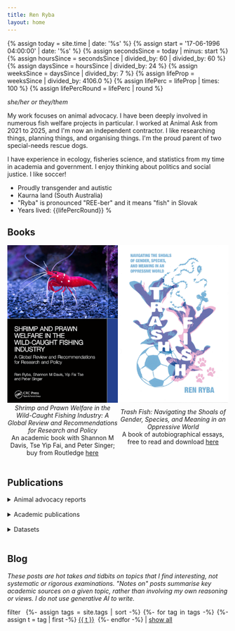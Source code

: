 ```yaml
---
title: Ren Ryba
layout: home
---
```


{%   assign today = site.time | date: '%s'      %}
{%   assign start = '17-06-1996 04:00:00' | date: '%s'  %}
{%   assign secondsSince = today | minus: start     %}
{%   assign hoursSince = secondsSince | divided_by: 60 | divided_by: 60     %}
{%   assign daysSince = hoursSince | divided_by: 24  %}
{%   assign weeksSince = daysSince | divided_by: 7  %}
{%   assign lifeProp = weeksSince | divided_by: 4106.0  %}
{%   assign lifePerc = lifeProp | times: 100  %}
{%   assign lifePercRound = lifePerc | round  %}

*she/her or they/them*  

My work focuses on animal advocacy. I have been deeply involved in numerous fish welfare projects in particular. I worked at Animal Ask from 2021 to 2025, and I'm now an independent contractor. I like researching things, planning things, and organising things. I'm the proud parent of two special-needs rescue dogs.  

I have experience in ecology, fisheries science, and statistics from my time in academia and government. I enjoy thinking about politics and social justice. I like soccer!  

* Proudly transgender and autistic
* Kaurna land (South Australia)
* "Ryba" is pronounced "REE-ber" and it means "fish" in Slovak
* Years lived: {{lifePercRound}} %

## Books

<div style="display: flex; align-items: center; justify-content: space-between;"><span style="text-align: center; width: 50%;"><a href="/shrimp.html"><img src="/assets/images/shrimpbookcover.jpg" alt="Book cover for Shrimp and Prawn Welfare in the Wild-Caught Fishing Industry, showing an underwater close-up photograph of a red shrimp with white spots standing against grey-blue rocks" width="300" /></a></span><span style="text-align: center; width: 50%;"><a href="/trashfish.html"><img src="/assets/trashfish/cover_compressed.jpg" alt="Book cover for Trash Fish, a zine-style illustration of pink and blue fish with background images of a soccer ball, a rosary, and dog paws" width="300" /></a></span></div>

<div style="display: flex; align-items: center; justify-content: space-between;"><span style="text-align: center; width: 50%;"><i>Shrimp and Prawn Welfare in the Wild-Caught Fishing Industry: A Global Review and Recommendations for Research and Policy</i><br />An academic book with Shannon M Davis, Tse Yip Fai, and Peter Singer; buy from Routledge <a href="https://www.routledge.com/Shrimp-and-Prawn-Welfare-in-the-Wild-Caught-Fishing-Industry-A-Global-Review-and-Recommendations-for-Research-and-Policy/Ryba-Davis-Tse-Singer/p/book/9781032901459">here</a></span><span style="text-align: center; width: 50%;"><i>Trash Fish: Navigating the Shoals of Gender, Species, and Meaning in an Oppressive World</i><br />A book of autobiographical essays, free to read and download <a href="/trashfish.html">here</a><br /><br /></span></div>

<br />

## Publications

<details>
<summary class="mywork">Animal advocacy reports</summary>

<br />

<div markdown="1">

  - [The economics of aquaculture and fish welfare in Europe: A systematic review](https://www.animalask.org/post/the-economics-of-fish-farming-and-fish-welfare-in-europe), 2025.
  - [Tiered certification schemes for slower-growing chicken: Can a tiered animal welfare label help the Better Chicken Commitment?](https://www.animalask.org/post/tiered-certification-schemes-for-slower-growing-chicken), 2025.
  - Salmon aquaculture in Chile: Top opportunities to improve fish welfare, 2025, with George Bridgwater.
  - [Animal advocacy in Canada](https://www.animalask.org/post/animal-advocacy-in-canada), 2025, with George Bridgwater & Max Carpendale.
  - [Animal advocacy in Brazil: Top opportunities for impact](https://www.animalask.org/post/animal-advocacy-in-brazil-top-opportunities-for-impact), 2025, with George Bridgwater & Max Carpendale.
  - Slower-growing broilers and greenhouse gas emissions: Briefing report for animal advocacy organisations, 2024.
  - Alternative proteins: What are the best government policies to support the industry?, 2024, with Max Carpendale.
  - [Farm animal welfare in Ghana](https://www.animalask.org/post/farm-animal-welfare-in-ghana), 2024, with George Bridgwater & Max Carpendale.
  - [Animal welfare in the United States: Opportunities for impact](https://www.animalask.org/post/animal-welfare-in-the-united-states-opportunities-for-impact), 2024.
  - [Global performance indicators: Could they help improve animal welfare policy?](https://www.animalask.org/post/global-performance-indicators-could-they-help-improve-animal-welfare-policy), 2024.
  - [Meat reduction: How much can digital media and mass media help?](https://www.animalask.org/post/meat-reduction-how-much-can-digital-media-and-mass-media-help), 2024.
  - Reforming the regulatory framework for animal welfare in Slovenia: An initial look, 2024.
  - [Modelling the outcomes of animal welfare interventions: One possible approach to the trade-offs between subjective experiences](https://www.animalask.org/post/modelling-the-outcomes-of-animal-welfare-interventions-one-possible-approach-to-the-trade-offs-betw), 2024.
  - [Reminding myself just how awful pain can get (plus, an experiment on myself)](https://forum.effectivealtruism.org/posts/xtcgsLA2G8bn8vj99/reminding-myself-just-how-awful-pain-can-get-plus-an), 2023.
  - Recommendations for optimising the European Chicken Commitment, 2023, with George Bridgwater & Max Carpendale.
  - [Party politics for animal advocacy: Part 2 – Establishing groups across or within major parties](https://www.animalask.org/post/party-politics-for-animal-advocacy-1), 2023.
  - [Party politics for animal advocacy: Part 1 – Animal-focused minor political parties](https://www.animalask.org/post/party-politics-for-animal-advocacy), 2023.
  - [Farmed animal advocacy in Zimbabwe: Top opportunities for improving animal welfare and community health](https://www.animalask.org/post/farmed-animal-advocacy-in-zimbabwe), 2023, with Max Carpendale, Matthew Blyth & Nadine Grinberg.
  - [Can the trajectory of meat consumption and production in developing countries be influenced by policy? An agenda for animal advocacy researchers](https://www.animalask.org/post/meat-consumption-and-production-in-developing-countries-who-bucks-the-trend), 2023, with Matthew Blyth.
  - [Economic evaluation of the transition to cage-free housing on the EU egg and pigmeat industries: A systematic review](https://www.animalask.org/post/economic-evaluation-of-the-transition-to-cage-free-housing-on-the-eu-egg-and-pigmeat-industries), 2023.
  - [Animal welfare during transport: A first look](https://www.animalask.org/post/animal-welfare-during-transport-a-first-look), 2023.
  - [Farmed fish advocacy in Denmark: Top opportunities for improving the lives of fish](https://www.animalask.org/post/farmed-fish-advocacy-in-denmark), 2023, with George Bridgwater & Max Carpendale..
  - [Farmed animal advocacy in Uganda: Top opportunities for improving animal welfare and community health](https://www.animalask.org/post/farmed-animal-advocacy-in-uganda), 2022.
  - [Subsidies: Which reforms can help animals?](https://www.animalask.org/post/subsidies-which-reforms-can-help-animals), 2022.
  - [Independent Office of Animal Protection](https://www.animalask.org/post/independent-office-of-animal-protection), 2022.
  - [CCTV cameras in slaughterhouses: Modest benefits for animal welfare](https://www.animalask.org/post/cctv-cameras-in-slaughterhouses-modest-benefits-for-animal-welfare), 2022.
  - [Meat tax: Why chickens pay the price](https://www.animalask.org/post/meat-tax-why-chickens-pay-the-price), 2022.
  - [Imports to meet UK animal welfare standards](https://www.animalask.org/post/imports-to-meet-uk-animal-welfare-standards), 2022.
  - [The challenges with measuring the impact of lobbying](https://www.animalask.org/post/the-challenges-with-measuring-the-impact-of-lobbying), 2022.
  - [Economic evaluation of humane slaughter methods for farmed fish in Italy](https://www.eurogroupforanimals.org/files/eurogroupforanimals/2023-02/Italy_Humane%20Slaughter%20for%20Farmed%20Fish_0.pdf); [accompanying Greece report](https://www.eurogroupforanimals.org/files/eurogroupforanimals/2023-02/Greece_Humane%20Slaughter%20for%20Farmed%20Fish.pdf), 2022.

</div>

</details>

<br />

<details>
<summary class="mywork">Academic publications</summary>

<br />

<div markdown="1">

  **Animal welfare**  
  - [Breaking free from the trend: Outlier policies promote sustainable poultry practices](https://www.frontiersin.org/journals/animal-science/articles/10.3389/fanim.2025.1488863/abstract), *Frontiers in Animal Science*, 2025, with I. Khire.
  - [Are slow-growing broiler chickens actually better for animal welfare? Shining light on a poultry welfare concern using a farm-scale economic model](https://doi.org/10.1080/00071668.2024.2432926), *British Poultry Science*, 2024, with I. Khire.
  - [Evaluating the economic impacts of a cage-free animal welfare policy in Southeast Asian and Indian egg production: A systematic review](https://doi.org/10.1177/0193841X241280681), *Evaluation Review*, 2024.
  - [Humane slaughter in Mediterranean sea bass and bream aquaculture: farm characteristics, stakeholder views, and policy implications](https://doi.org/10.3389/faquc.2024.1383280), *Frontiers in Aquaculture*, 2024, with K. van Pelt.

  **Insect farming**  
  - [Have the environmental benefits of insect farming been overstated? A critical review](https://ecoevorxiv.org/repository/view/6919/), under review, 2025, with C. Biteau et al.
  - [Beyond the buzz: A review of the prospects of replacing meat consumption with insect-based foods](https://www.nature.com/articles/s44264-025-00075-z), *npj Sustainable Agriculture*, 2025, with C. Biteau et al.
  - [Bugs in the system: The logic of insect farming research is flawed by unfounded assumptions](https://www.nature.com/articles/s44264-024-00042-0), *npj Sustainable Agriculture*, 2024, with C. Biteau et al.
  - [Offshoring insect farms may jeopardise Europe's food sovereignty](https://doi.org/10.1017/sus.2024.35), *Global Sustainability*, 2024.
  - [Is turning food waste into insect feed an uphill climb? A review of persistent challenges](https://doi.org/10.1016/j.spc.2024.06.031), *Sustainable Production and Consumption*, 2024, with C. Biteau et al.
  - [Insect-based livestock feeds are unlikely to become economically viable in the near future](https://doi.org/10.1016/j.foohum.2024.100383), *Food and Humanity*, 2024, with C. Biteau et al.

  **Science writing**  
  - [Climate donations inspired by evidence-based fundraising](https://doi.org/10.3389/fpsyg.2022.768823), *Frontiers in Psychology*, 2022, with M. Dry & S. D. Connell.
  - [Better writing in scientific publications builds reader confidence and understanding](https://doi.org/10.3389/fpsyg.2021.714321), *Frontiers in Psychology*, 2021, with Z. Doubleday, M. Dry, C. Semmler & S. D. Connell.
  - [Sparking creativity in science education](https://doi.org/10.1002/jocb.495), *The Journal of Creative Behavior*, 2021, with J. T. Draper & S. D. Connell.
  - [How can we boost the impact of publications? Try better writing](https://doi.org/10.1073/pnas.1819937116)), *Proceedings of the National Academy of Sciences*, 2019, with Z. Doubleday & S. D. Connell.

  **Science and philosophy**  
  - [The evolving circle of landscape design](https://doi.org/10.1111/rec.14000), *Restoration Ecology*, 2023, with M. McQuillan.
  - [Funding conservation through an emerging social movement](http://doi.org/10.1016/j.tree.2019.09.002), *Trends in Ecology and Evolution*, 2021, with S. D. Connell.
  - [Animal minds, social change, and the future of fisheries science](https://doi.org/10.3389/fmars.2021.684841), *Frontiers in Marine Science*, 2021, with S. D. Connell.
  - [Advancing government legitimacy through the scientific study of sentience](https://doi.org/10.1080/02604027.2021.1944732), *World Futures*, 2021, with S. D. Connell.
  - [How can ecologists thrive during the global environmental crisis? Lessons from the ancient world](https://doi.org/10.1111/rec.13042), *Restoration Ecology*, 2019, with T. Preston.

  **Just for fun**  
  - [Books are overwhelmingly supportive of transgender identities: Analysing queer literature using a Goodreads web scrape](https://doi.org/10.31235/osf.io/exyj7), 2025, with M. Freeling, preprint.
  - [On the relative contribution of sunlight and air temperature to soil solarisation: Observational evidence from Australia](https://www.publish.csiro.au/sr/SR23168), *Soil Science*, 2024, with M. McQuillan & R. Smernik.

</div>

</details>

<br />

<details>
<summary class="mywork">Datasets</summary>
<br />

<div markdown="1">

  - Data on the European fish farming industry @ [Finsight](https://finsight.fish)
  - Data on the global cage-free egg market @ [Cagefr.ee](https://cagefr.ee)  

</div>

</details>

<br />

## Blog  
*These posts are hot takes and tidbits on topics that I find interesting, not systematic or rigorous examinations. "Notes on" posts summarise key academic sources on a given topic, rather than involving my own reasoning or views. I do not use generative AI to write.*  

<script type="text/javascript">
  function filterUsingTag(selectedTag) {
    var id = 0;
    {% for post in site.posts %}
      var ts = {{ post.tags | jsonify }}

      var postDiv = document.getElementById(++id);
      postDiv.style.display =
        (selectedTag == 'All' || ts.includes(selectedTag))
          ? 'list-item'
          : 'none';
    {% endfor %}
  }
</script>

<p style="text-align: justify;">
filter&nbsp;
{%- assign tags = site.tags | sort -%}
{%- for tag in tags -%}
  {%- assign t = tag | first -%}
<a href="#disable" id="{{ t }}" onclick="filterUsingTag(this.id)">{{ t }}</a>&nbsp;
{%- endfor -%}
| <a href="#disable" id="All" onclick="filterUsingTag('All')">show all</a>
</p>
